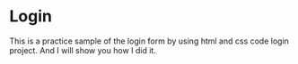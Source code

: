 # Login
This is a practice sample of the login form by using html and css code login project. And I will show you how I did it.

